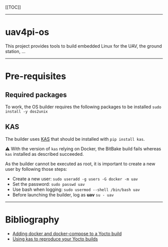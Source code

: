 [[TOC]]

---
# uav4pi-os
This project provides tools to build embedded Linux for the UAV, the ground station, ...

---
# Pre-requisites

## Required packages

To work, the OS builder requires the following packages to be installed
`sudo install -y dos2unix`

## KAS
The builder uses [KAS](https://github.com/siemens/kas) that should be installed with `pip install kas`.

:warning: With the version of `kas` relying on Docker, the BitBake build fails whereas `kas` installed as described succeeded.

As the builder cannot be executed as root, it is important to create a new user by following those steps:

* Create a new user: `sudo useradd -g users -G docker -m uav`
* Set the password: `sudo passwd uav`
* Use bash when logging: `sudo usermod --shell /bin/bash uav`
* Before launching the builder, log as **uav** `su - uav`

---
# Bibliography
* [Adding docker and docker-compose to a Yocto build](https://hub.mender.io/t/adding-docker-and-docker-compose-to-a-yocto-build/6078)
* [Using kas to reproduce your Yocto builds](https://hub.mender.io/t/using-kas-to-reproduce-your-yocto-builds/6020)